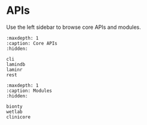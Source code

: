 # APIs

Use the left sidebar to browse core APIs and modules.

```{toctree}
:maxdepth: 1
:caption: Core APIs
:hidden:

cli
lamindb
laminr
rest
```

```{toctree}
:maxdepth: 1
:caption: Modules
:hidden:

bionty
wetlab
clinicore
```
